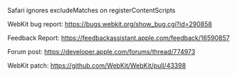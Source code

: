 Safari ignores excludeMatches on registerContentScripts

WebKit bug report:
https://bugs.webkit.org/show_bug.cgi?id=290858

Feedback Report:
https://feedbackassistant.apple.com/feedback/16590857

Forum post:
https://developer.apple.com/forums/thread/774973

WebKit patch:
https://github.com/WebKit/WebKit/pull/43398
